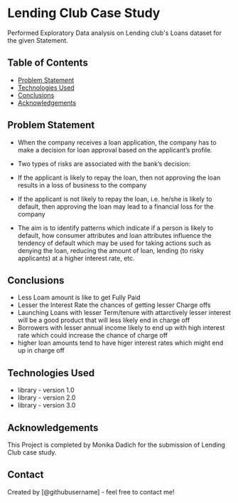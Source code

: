 # Lending Club Case Study

Performed Exploratory Data analysis on Lending club's Loans dataset for the given Statement.



## Table of Contents
* [Problem Statement](#general-information)
* [Technologies Used](#technologies-used)
* [Conclusions](#conclusions)
* [Acknowledgements](#acknowledgements)

<!-- You can include any other section that is pertinent to your problem -->

## Problem Statement

- When the company receives a loan application, the company has to make a decision for loan approval based on the applicant’s profile.

- Two types of risks are associated with the bank’s decision:

- If the applicant is likely to repay the loan, then not approving the loan results in a loss of business to the company
- If the applicant is not likely to repay the loan, i.e. he/she is likely to default, then approving the loan may lead to a financial loss for the company
- The aim is to identify patterns which indicate if a person is likely to default, how consumer attributes and loan attributes influence the tendency of default which may be used for taking actions such as denying the loan, reducing the amount of loan, lending (to risky applicants) at a higher interest rate, etc.

<!-- You don't have to answer all the questions - just the ones relevant to your project. -->

## Conclusions
- Less Loam amount is like to get Fully Paid
- Lesser the Interest Rate the chances of getting lesser Charge offs
- Launching Loans with lesser Term/tenure with attarctively lesser interest will be a good product that will less likely end in charge off
- Borrowers with lesser annual income likely to end up with high interest rate which could increase the chance of charge off
- higher loan amounts tend to have higer interest rates which might end up in charge off

<!-- You don't have to answer all the questions - just the ones relevant to your project. -->


## Technologies Used
- library - version 1.0
- library - version 2.0
- library - version 3.0

<!-- As the libraries versions keep on changing, it is recommended to mention the version of library used in this project -->

## Acknowledgements

This Project is completed by Monika Dadich for the submission of Lending Club case study.

## Contact
Created by [@githubusername] - feel free to contact me!


<!-- Optional -->
<!-- ## License -->
<!-- This project is open source and available under the [... License](). -->

<!-- You don't have to include all sections - just the one's relevant to your project -->
